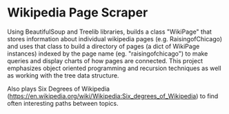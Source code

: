 # Wikipedia Page Scraper
Using BeautifulSoup and Treelib libraries, builds a class "WikiPage" that stores information about individual wikipedia pages (e.g. RaisingofChicago)
and uses that class to build a directory of pages (a dict of WikiPage instances) indexed by the page name (eg. "raisingofchicago") to make queries and
display charts of how pages are connected. This project emphasizes object oriented programming and recursion techniques as well as working with the tree
data structure.

Also plays Six Degrees of Wikipedia (https://en.wikipedia.org/wiki/Wikipedia:Six_degrees_of_Wikipedia) to find often interesting paths between topics.
